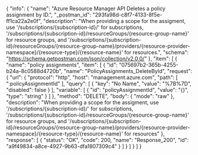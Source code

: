 {
  "info": {
    "name": "Azure Resource Manager API Deletes a policy assignment by ID.",
    "_postman_id": "293fa98d-c8f7-4133-8f5e-ff1ca22a2e0f",
    "description": "When providing a scope for the assigment, use '/subscriptions/{subscription-id}/' for subscriptions, '/subscriptions/{subscription-id}/resourceGroups/{resource-group-name}' for resource groups, and '/subscriptions/{subscription-id}/resourceGroups/{resource-group-name}/providers/{resource-provider-namespace}/{resource-type}/{resource-name}' for resources.",
    "schema": "https://schema.getpostman.com/json/collection/v2.0.0/"
  },
  "item": [
    {
      "name": "policy assignments",
      "item": [
        {
          "id": "075697b2-365b-4255-b24a-8c0588d4720b",
          "name": "PolicyAssignments_DeleteById",
          "request": {
            "url": {
              "protocol": "http",
              "host": "management.azure.com",
              "path": [
                ":policyAssignmentId"
              ],
              "query": [
                {
                  "key": "No Name",
                  "value": "%7B%7D",
                  "disabled": false
                }
              ],
              "variable": [
                {
                  "id": "policyAssignmentId",
                  "value": "{}",
                  "type": "string"
                }
              ]
            },
            "method": "DELETE",
            "body": {
              "mode": "raw"
            },
            "description": "When providing a scope for the assigment, use '/subscriptions/{subscription-id}/' for subscriptions, '/subscriptions/{subscription-id}/resourceGroups/{resource-group-name}' for resource groups, and '/subscriptions/{subscription-id}/resourceGroups/{resource-group-name}/providers/{resource-provider-namespace}/{resource-type}/{resource-name}' for resources"
          },
          "response": [
            {
              "status": "OK",
              "code": 200,
              "name": "Response_200",
              "id": "a9f49834-a8ce-4927-9b63-dfa1807309c4"
            }
          ]
        }
      ]
    }
  ]
}